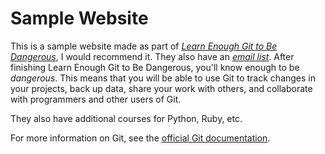 # Sample Website 

This is a sample website made as part of [*Learn Enough Git to Be Dangerous*](http://learnenough.com/git-tutorial), I would recommend it. They also have an [*email list*](http://learnenough.com/email-list). 
After finishing Learn Enough Git to Be Dangerous, you'll know enough to be *dangerous*. This means that you will be able to use Git to track changes in your projects, back up data, share your work with others, and collaborate with programmers and other users of Git.

They also have additional courses for Python, Ruby, etc.

For more information on Git, see the
[official Git documentation](https://git-scm.com/).